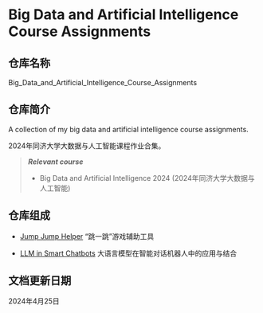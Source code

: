 # Big Data and Artificial Intelligence Course Assignments

## 仓库名称

Big_Data_and_Artificial_Intelligence_Course_Assignments

## 仓库简介

A collection of my big data and artificial intelligence course assignments.

2024年同济大学大数据与人工智能课程作业合集。

> ***Relevant course***
> * Big Data and Artificial Intelligence 2024 (2024年同济大学大数据与人工智能)

## 仓库组成

* [Jump Jump Helper](Jump_Jump_Helper)
“跳一跳”游戏辅助工具

* [LLM in Smart Chatbots](LLM_in_Smart_Chatbots.md)
大语言模型在智能对话机器人中的应用与结合

## 文档更新日期

2024年4月25日